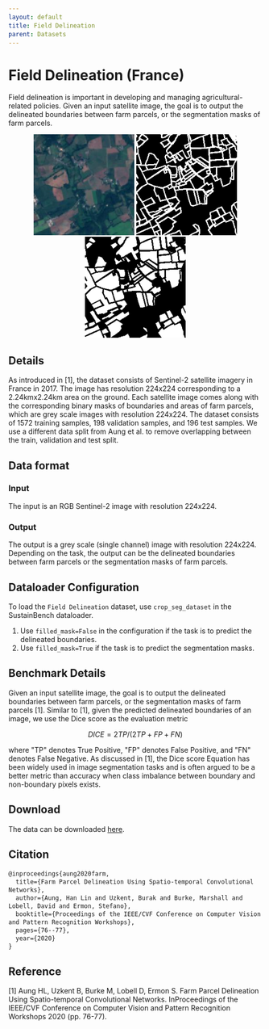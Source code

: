 ```yaml
---
layout: default
title: Field Delineation
parent: Datasets
---
```


# Field Delineation (France)
Field delineation is important in developing and managing agricultural-related policies. Given an input satellite image, the goal is to output the delineated boundaries between farm parcels, or the segmentation masks of farm parcels.

<p style="text-align: center">
<img src="../../assets/images/farmland1.jpg" width="200" title="Sentinel-2 (input)">
<img src="../../assets/images/farmland2.png" width="200" title="Delineated boundaries">
<img src="../../assets/images/farmland3.png" width="200" title="Segmentation masks">
</p>


## Details
As introduced in [1], the dataset consists of Sentinel-2 satellite imagery in France in 2017. The image has resolution 224x224 corresponding to a 2.24kmx2.24km area on the ground. Each satellite image comes along with the corresponding binary masks of boundaries and areas of farm parcels, which are grey scale images with resolution 224x224. The dataset consists of 1572 training samples, 198 validation samples, and 196 test samples. We use a different data split from Aung et al. to remove overlapping between the train, validation and test split.

## Data format
### Input
The input is an RGB Sentinel-2 image with resolution 224x224.
### Output
The output is a grey scale (single channel) image with resolution 224x224. Depending on the task, the output can be the delineated boundaries between farm parcels or the segmentation masks of farm parcels.

## Dataloader Configuration
To load the ``Field Delineation`` dataset, use ``crop_seg_dataset`` in the SustainBench dataloader.
1. Use ``filled_mask=False`` in the configuration if the task is to predict the delineated boundaries.
2. Use ``filled_mask=True`` if the task is to predict the segmentation masks.

##  Benchmark Details
Given an input satellite image, the goal is to output the delineated boundaries between farm parcels, or the segmentation masks of farm parcels [1]. Similar to [1], given the predicted delineated boundaries of an image, we use the Dice score as the evaluation metric
```math
DICE = 2TP / (2TP + FP + FN)
```
where "TP" denotes True Positive, "FP" denotes False Positive, and "FN" denotes False Negative. As discussed in [1], the Dice score Equation has been widely used in image segmentation tasks and is often argued to be a better metric than accuracy when class imbalance between boundary and non-boundary pixels exists.


## Download
The data can be downloaded [here](https://drive.google.com/drive/folders/1GDL1pvlDCcsyEwafe7N41WtS7doFlju3).


## Citation
```
@inproceedings{aung2020farm,
  title={Farm Parcel Delineation Using Spatio-temporal Convolutional Networks},
  author={Aung, Han Lin and Uzkent, Burak and Burke, Marshall and Lobell, David and Ermon, Stefano},
  booktitle={Proceedings of the IEEE/CVF Conference on Computer Vision and Pattern Recognition Workshops},
  pages={76--77},
  year={2020}
}
```

## Reference
[1] Aung HL, Uzkent B, Burke M, Lobell D, Ermon S. Farm Parcel Delineation Using Spatio-temporal Convolutional Networks. InProceedings of the IEEE/CVF Conference on Computer Vision and Pattern Recognition Workshops 2020 (pp. 76-77).
